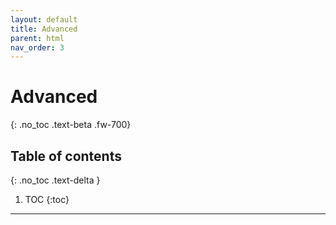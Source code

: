 ```yaml
---
layout: default
title: Advanced
parent: html
nav_order: 3
---
```


# Advanced
{: .no_toc .text-beta .fw-700}

## Table of contents
{: .no_toc .text-delta }

1. TOC
{:toc}

---

